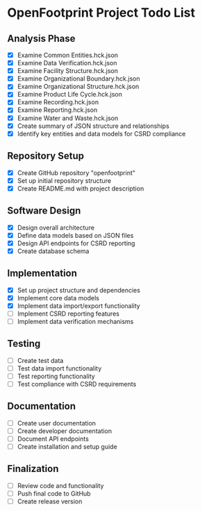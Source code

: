 # OpenFootprint Project Todo List

## Analysis Phase
- [x] Examine Common Entities.hck.json
- [x] Examine Data Verification.hck.json
- [x] Examine Facility Structure.hck.json
- [x] Examine Organizational Boundary.hck.json
- [x] Examine Organizational Structure.hck.json
- [x] Examine Product Life Cycle.hck.json
- [x] Examine Recording.hck.json
- [x] Examine Reporting.hck.json
- [x] Examine Water and Waste.hck.json
- [x] Create summary of JSON structure and relationships
- [x] Identify key entities and data models for CSRD compliance

## Repository Setup
- [x] Create GitHub repository "openfootprint"
- [x] Set up initial repository structure
- [x] Create README.md with project description

## Software Design
- [x] Design overall architecture
- [x] Define data models based on JSON files
- [x] Design API endpoints for CSRD reporting
- [x] Create database schema

## Implementation
- [x] Set up project structure and dependencies
- [x] Implement core data models
- [x] Implement data import/export functionality
- [ ] Implement CSRD reporting features
- [ ] Implement data verification mechanisms

## Testing
- [ ] Create test data
- [ ] Test data import functionality
- [ ] Test reporting functionality
- [ ] Test compliance with CSRD requirements

## Documentation
- [ ] Create user documentation
- [ ] Create developer documentation
- [ ] Document API endpoints
- [ ] Create installation and setup guide

## Finalization
- [ ] Review code and functionality
- [ ] Push final code to GitHub
- [ ] Create release version
